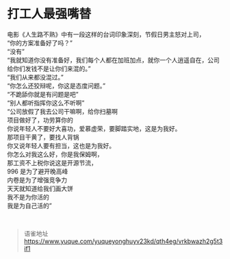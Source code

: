 # 打工人最强嘴替
电影《人生路不熟》中有一段这样的台词印象深刻，节假日男主怒对上司，  
“你的方案准备好了吗？”  
“没有”  
“我就知道你没有准备好，我们每个人都在加班加点，就你一个人逍遥自在，公司给你们发钱不是让你们来混的。”  
“我们从来都没混过。”  
“你怎么还狡辩呢，你这是态度问题。”  
“不跪舔你就是有问题是吧”  
“别人都听指挥你这么不听啊”  
“公司放假了我去公司干嘛啊，给你扫墓啊  
项目做好了，功劳算你的  
你说年轻人不要好大喜功，爱慕虚荣，要脚踏实地，这是为我好。  
那项目干黄了，要找人背锅  
你又说年轻人要有担当，这也是为我好。  
你怎么对我这么好，你是我保姆啊，  
那工资不上税你说这是开源节流，  
996 是为了避开晚高峰  
内卷是为了增强竞争力  
天天就知道给我们画大饼  
我不是为你活的  
我是为自己活的”

<br>
  
> 语雀地址 https://www.yuque.com/yuqueyonghuyv23kd/qth4eg/vrkbwazh2g5t3if1